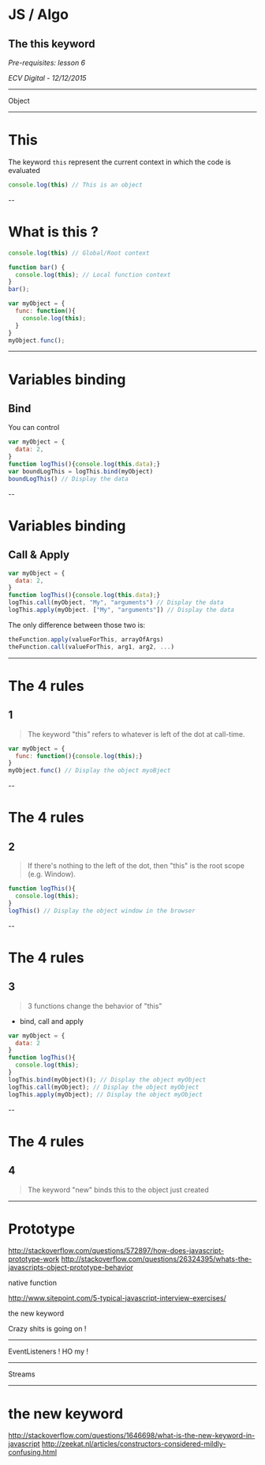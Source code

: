 # JS / Algo
## The this keyword

*Pre-requisites: lesson 6*

*ECV Digital - 12/12/2015*

---
Object

---
# This

The keyword `this` represent the current context in which the code is evaluated
```javascript
console.log(this) // This is an object
```

<!-- https://developer.mozilla.org/fr/docs/Web/JavaScript/Reference/Op%C3%A9rateurs/L_op%C3%A9rateur_this
http://stackoverflow.com/questions/3127429/how-does-the-this-keyword-work
http://stackoverflow.com/questions/133973/how-does-this-keyword-work-within-a-javascript-object-literal -->

--
# What is this ?

```javascript
console.log(this) // Global/Root context

function bar() {
  console.log(this); // Local function context
}
bar();

var myObject = {
  func: function(){
    console.log(this);
  }
}
myObject.func();
```

---
# Variables binding
## Bind
You can control
```javascript
var myObject = {
  data: 2,
}
function logThis(){console.log(this.data);}
var boundLogThis = logThis.bind(myObject)
boundLogThis() // Display the data 
```

--
# Variables binding
## Call & Apply

```javascript
var myObject = {
  data: 2,
}
function logThis(){console.log(this.data);}
logThis.call(myObject, "My", "arguments") // Display the data 
logThis.apply(myObject. ["My", "arguments"]) // Display the data 
```

The only difference between those two is: 
```javascript
theFunction.apply(valueForThis, arrayOfArgs)
theFunction.call(valueForThis, arg1, arg2, ...)
```

---
# The 4 rules
## 1
> The keyword "this" refers to whatever is left of the dot at call-time.

```javascript
var myObject = {
  func: function(){console.log(this);}
}
myObject.func() // Display the object myoBject
```

--
# The 4 rules
## 2
> If there's nothing to the left of the dot, then "this" is the root scope (e.g. Window).

```javascript
function logThis(){
  console.log(this);
}
logThis() // Display the object window in the browser
```

--
# The 4 rules
## 3
> 3 functions change the behavior of "this" 
  - bind, call and apply

```javascript
var myObject = {
  data: 2
}
function logThis(){
  console.log(this);
}
logThis.bind(myObject)(); // Display the object myObject
logThis.call(myObject); // Display the object myObject
logThis.apply(myObject); // Display the object myObject
```

--
# The 4 rules
## 4
> The keyword "new" binds this to the object just created


---
# Prototype


http://stackoverflow.com/questions/572897/how-does-javascript-prototype-work
http://stackoverflow.com/questions/26324395/whats-the-javascripts-object-prototype-behavior

native function

http://www.sitepoint.com/5-typical-javascript-interview-exercises/

the new keyword


Crazy shits is going on !


---
EventListeners ! HO my !

---
Streams

---
# the new keyword
http://stackoverflow.com/questions/1646698/what-is-the-new-keyword-in-javascript
http://zeekat.nl/articles/constructors-considered-mildly-confusing.html